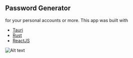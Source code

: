 
## Password Generator 
for your personal accounts or more. This app was built with 
- [Tauri](https://github.com/tauri-apps/tauri)
- [Rust](https://github.com/tauri-apps/tauri)
- [ReactJS](https://reactjs.org/)

![Alt text](https://lh3.googleusercontent.com/boj3lMK7sTQLLhSM58-QRKGVQ4QI00sO3GyHnYi4g6g-E9RYPJbJyG4hMfNZO_Tn_o1C5RV_m4XvSFCekXsg75iDAJEjLeduslHpMg=w1366-h649-rw-sm-pa-nu-v0)
